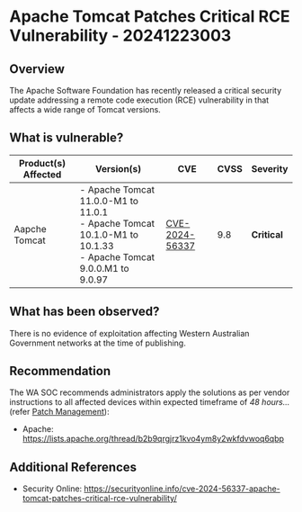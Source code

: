 # Apache Tomcat Patches Critical RCE Vulnerability - 20241223003

## Overview

The Apache Software Foundation has recently released a critical security update addressing a remote code execution (RCE) vulnerability in that affects a wide range of Tomcat versions.

## What is vulnerable?

| Product(s) Affected | Version(s) | CVE  | CVSS  | Severity  |
| ----------- | ---------- | --- | ------------ | --------- |
| Aapche Tomcat      | - Apache Tomcat 11.0.0-M1 to 11.0.1 <br/> - Apache Tomcat 10.1.0-M1 to 10.1.33 <br/> - Apache Tomcat 9.0.0.M1 to 9.0.97   | [ CVE-2024-56337](https://nvd.nist.gov/vuln/detail/CVE-2024-56337)                                                                        | 9.8        | **Critical**                                   |


## What has been observed?

There is no evidence of exploitation affecting Western Australian Government networks at the time of publishing.

## Recommendation

The WA SOC recommends administrators apply the solutions as per vendor instructions to all affected devices within expected timeframe of *48 hours...* (refer [Patch Management](../guidelines/patch-management.md)):

- Apache: https://lists.apache.org/thread/b2b9qrgjrz1kvo4ym8y2wkfdvwoq6qbp

## Additional References

- Security Online: https://securityonline.info/cve-2024-56337-apache-tomcat-patches-critical-rce-vulnerability/